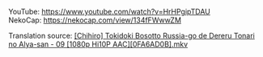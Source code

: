 YouTube: https://www.youtube.com/watch?v=HrHPgipTDAU  
NekoCap: https://nekocap.com/view/134fFWwwZM

Translation source: [[Chihiro] Tokidoki Bosotto Russia-go de Dereru Tonari no Alya-san - 09 [1080p Hi10P AAC][0FA6AD0B].mkv](https://nyaa.si/view/1871480)